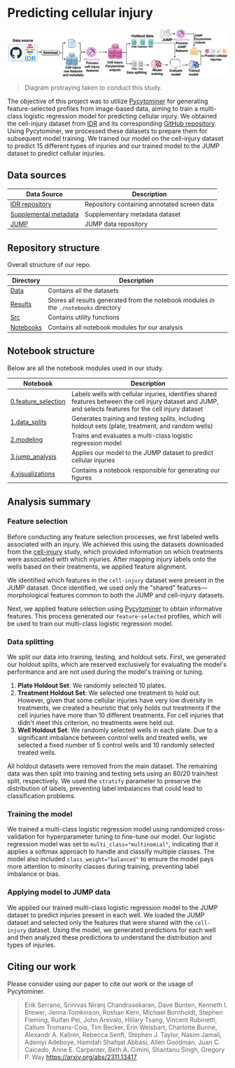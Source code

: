 # Predicting cellular injury
![workflow](./notebooks/4.visualization/figures/workflow_fig.png)
> Diagram protraying taken to conduct this study.

The objective of this project was to utilize [Pycytominer](https://github.com/cytomining/pycytominer) for generating feature-selected profiles from image-based data, aiming to train a multi-class logistic regression model for predicting cellular injury.
We obtained the cell-injury dataset from [IDR](https://idr.openmicroscopy.org/webclient/?show=screen-3151) and its corresponding [GitHub repository](https://github.com/IDR/idr0133-dahlin-cellpainting).
Using Pycytominer, we processed these datasets to prepare them for subsequent model training.
We trained our model on the cell-injury dataset to predict 15 different types of injuries and our trained model to the JUMP dataset to predict cellular injuries.

## Data sources

| Data Source | Description |
|-------------|-------------|
| [IDR repository](https://github.com/IDR/idr0133-dahlin-cellpainting/tree/main/screenA) | Repository containing annotated screen data |
| [Supplemental metadata](https://static-content.springer.com/esm/art%3A10.1038%2Fs41467-023-36829-x/MediaObjects/41467_2023_36829_MOESM5_ESM.xlsx) | Supplementary metadata dataset |
| [JUMP](https://jump-cellpainting.broadinstitute.org/) | JUMP data repository|

## Repository structure

Overall structure of our repo.

| Directory | Description |
|-----------|-------------|
| [Data](./data) | Contains all the datasets |
| [Results](./results) | Stores all results generated from the notebook modules in the `./notebooks` directory |
| [Src](./src) | Contains utility functions |
| [Notebooks](./notebooks/) | Contains all notebook modules for our analysis |

## Notebook structure

Below are all the notebook modules used in our study.

| Notebook | Description |
|----------|-------------|
| [0.feature_selection](./notebooks/0.feature_selection/) | Labels wells with cellular injuries, identifies shared features between the cell injury dataset and JUMP, and selects features for the cell injury dataset |
| [1.data_splits](./notebooks/1.data_splits/) | Generates training and testing splits, including holdout sets (plate, treatment, and random wells) |
| [2.modeling](./notebooks/2.modeling/) | Trains and evaluates a multi-class logistic regression model |
| [3.jump_analysis](./notebooks/3.jump_analysis/) | Applies our model to the JUMP dataset to predict cellular injuries |
| [4.visualizations](./notebooks/4.visualizations/) | Contains a notebook responsible for generating our figures |

## Analysis summary

### Feature selection

Before conducting any feature selection processes, we first labeled wells associated with an injury.
We achieved this using the datasets downloaded from the [cell-injury](https://www.nature.com/articles/s41467-023-36829-x) study, which provided information on which treatments were associated with which injuries.
After mapping injury labels onto the wells based on their treatments, we applied feature alignment.

We identified which features in the `cell-injury` dataset were present in the JUMP dataset.
Once identified, we used only the "shared" features—morphological features common to both the JUMP and cell-injury datasets.

Next, we applied feature selection using [Pycytominer](https://github.com/cytomining/pycytominer) to obtain informative features.
This process generated our `feature-selected` profiles, which will be used to train our multi-class logistic regression model.

### Data splitting

We split our data into training, testing, and holdout sets.
First, we generated our holdout splits, which are reserved exclusively for evaluating the model's performance and are not used during the model's training or tuning.

1. **Plate Holdout Set**: We randomly selected 10 plates.
2. **Treatment Holdout Set**: We selected one treatment to hold out.
However, given that some cellular injuries have very low diversity in treatments, we created a heuristic that only holds out treatments if the cell injuries have more than 10 different treatments.
For cell injuries that didn't meet this criterion, no treatments were held out.
3. **Well Holdout Set**: We randomly selected wells in each plate.
Due to a significant imbalance between control wells and treated wells, we selected a fixed number of 5 control wells and 10 randomly selected treated wells.

All holdout datasets were removed from the main dataset.
The remaining data was then split into training and testing sets using an 80/20 train/test split, respectively.
We used the `stratify` parameter to preserve the distribution of labels, preventing label imbalances that could lead to classification problems.

### Training the model

We trained a multi-class logistic regression model using randomized cross-validation for hyperparameter tuning to fine-tune our model.
Our logistic regression model was set to `multi_class="multinomial"`, indicating that it applies a softmax approach to handle and classify multiple classes.
The model also included `class_weight="balanced"` to ensure the model pays more attention to minority classes during training, preventing label imbalance or bias.

### Applying model to JUMP data

We applied our trained multi-class logistic regression model to the JUMP dataset to predict injuries present in each well.
We loaded the JUMP dataset and selected only the features that were shared with the `cell-injury` dataset.
Using the model, we generated predictions for each well and then analyzed these predictions to understand the distribution and types of injuries.

## Citing our work

Please consider using our paper to cite our work or the usage of Pycytominer.
> Erik Serrano, Srinivas Niranj Chandrasekaran, Dave Bunten, Kenneth I. Brewer, Jenna Tomkinson, Roshan Kern, Michael Bornholdt, Stephen Fleming, Ruifan Pei, John Arevalo, Hillary Tsang, Vincent Rubinetti, Callum Tromans-Coia, Tim Becker, Erin Weisbart, Charlotte Bunne, Alexandr A. Kalinin, Rebecca Senft, Stephen J. Taylor, Nasim Jamali, Adeniyi Adeboye, Hamdah Shafqat Abbasi, Allen Goodman, Juan C. Caicedo, Anne E. Carpenter, Beth A. Cimini, Shantanu Singh, Gregory P. Way <https://arxiv.org/abs/2311.13417>
